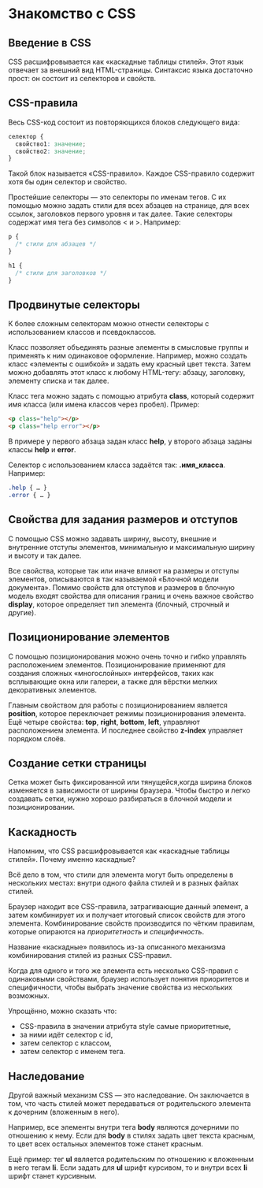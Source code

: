 # Знакомство с CSS

## Введение в CSS

CSS расшифровывается как «каскадные таблицы стилей». Этот язык отвечает за внешний вид HTML-страницы. Синтаксис языка достаточно прост: он состоит из селекторов и свойств.

## CSS-правила

Весь CSS-код состоит из повторяющихся блоков следующего вида:

```css
селектор {
  свойство1: значение;
  свойство2: значение;
}
```

Такой блок называется «CSS-правило». Каждое CSS-правило содержит хотя бы один селектор и свойство.

Простейшие селекторы — это селекторы по именам тегов. С их помощью можно задать стили для всех абзацев на странице, для всех ссылок, заголовков первого уровня и так далее. Такие селекторы содержат имя тега без символов < и >. Например:

```css
p {
  /* стили для абзацев */
}

h1 {
  /* стили для заголовков */
}

```

## Продвинутые селекторы

К более сложным селекторам можно отнести селекторы с использованием классов и псевдоклассов.

Класс позволяет объединять разные элементы в смысловые группы и применять к ним одинаковое оформление. Например, можно создать класс «элементы с ошибкой» и задать ему красный цвет текста. Затем можно добавлять этот класс к любому HTML-тегу: абзацу, заголовку, элементу списка и так далее.

Класс тега можно задать с помощью атрибута __class__, который содержит имя класса (или имена классов через пробел). Пример:

```html
<p class="help"></p>
<p class="help error"></p>
```

В примере у первого абзаца задан класс __help__, у второго абзаца заданы классы __help__ и __error__.

Селектор с использованием класса задаётся так: __.имя_класса__. Например:

```css
.help { … }
.error { … }
```

## Свойства для задания размеров и отступов

С помощью CSS можно задавать ширину, высоту, внешние и внутренние отступы элементов, минимальную и максимальную ширину и высоту и так далее.

Все свойства, которые так или иначе влияют на размеры и отступы элементов, описываются в так называемой «Блочной модели документа». Помимо свойств для отступов и размеров в блочную модель входят свойства для описания границ и очень важное свойство __display__, которое определяет тип элемента (блочный, строчный и другие).
 
## Позиционирование элементов

С помощью позиционирования можно очень точно и гибко управлять расположением элементов. Позиционирование применяют для создания сложных «многослойных» интерфейсов, таких как всплывающие окна или галереи, а также для вёрстки мелких декоративных элементов.

Главным свойством для работы с позиционированием является __position__, которое переключает режимы позиционирования элемента. Ещё четыре свойства: __top__, __right__, __bottom__, __left__, управляют расположением элемента. И последнее свойство __z-index__ управляет порядком слоёв.

## Создание сетки страницы

Сетка может быть фиксированной или тянущейся,когда ширина блоков изменяется в зависимости от ширины браузера. Чтобы быстро и легко создавать сетки, нужно хорошо разбираться в блочной модели и позиционировании.

## Каскадность

Напомним, что CSS расшифровывается как «каскадные таблицы стилей». Почему именно каскадные?

Всё дело в том, что стили для элемента могут быть определены в нескольких местах: внутри одного файла стилей и в разных файлах стилей.

Браузер находит все CSS-правила, затрагивающие данный элемент, а затем комбинирует их и получает итоговый список свойств для этого элемента. Комбинирование свойств производится по чётким правилам, которые опираются на *приоритетность* и *специфичность*.

Название «каскадные» появилось из-за описанного механизма комбинирования стилей из разных CSS-правил.

Когда для одного и того же элемента есть несколько CSS-правил с одинаковыми свойствами, браузер использует понятия приоритетов и специфичности, чтобы выбрать значение свойства из нескольких возможных. 

Упрощённо, можно сказать что:
* CSS-правила в значении атрибута style самые приоритетные,
* за ними идёт селектор с id,
* затем селектор с классом,
* затем селектор с именем тега.

## Наследование

Другой важный механизм CSS — это наследование. Он заключается в том, что часть стилей может передаваться от родительского элемента к дочерним (вложенным в него).

Например, все элементы внутри тега __body__ являются дочерними по отношению к нему. Если для __body__ в стилях задать цвет текста красным, то цвет всех остальных элементов тоже станет красным.

Ещё пример: тег __ul__ является родительским по отношению к вложенным в него тегам __li__. Если задать для __ul__ шрифт курсивом, то и внутри всех __li__ шрифт станет курсивным.